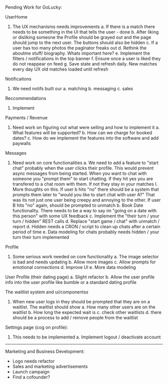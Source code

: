 Pending Work for GoLucky:

UserHome

1. The UX mechanisms needs improvements
   a. If there is a match there needs to be something in the UI that tells the user - done
   b. After liking or disliking someone the Profile should be grayed out and the page should jump to the next user. The buttons should also be hidden
   c. If a user has too many photos the paginator freaks out
   d. Rethink the aboutme stuff/ biography. Whats important here?
   e. Implement the filters / notifications in the top banner
   f. Ensure once a user is liked they do not reappear on feed
   g. Save state and refresh daily. New matches every day UX old matches loaded until refresh

Notificaitons

1. We need notifs built our
   a. matching
   b. messaging
   c. sales

Reccommendations

1. Implement

Payments / Revenue

1. Need work on figuring out what were selling and how to implement it
   a. What features will be supported?
   b. How can we charge for booked dates?
   c. How do we implement the features into the software and add paywalls

Messages

1. Need work on core functionalities
   a. We need to add a feature to "start chat" probably when the user clicks their profile. This would prevent async messages from being started. When you want to chat with someone you "prompt them" to start chatting. If they hit yes you are transfered to a chat room with them. If not they stay in your matches
   I. More thoughts on this. If user b hits "no" there should be a system that prompts them later to "would you like to start chat with user A?" That was its not just one user being creepy and annoying to the other. If user B hits "no" again, should be prompted to unmatch
   b. Book Date functionality. There needs to be a way to say im "going on a date with this person" with some UX feedback
   c. Implement the "their turn / your turn / hidden" REST calls
   d. Replace "start game / chat" with unmatch / report
   d. Hidden needs a CRON / script to clean up chats after a certain period of time
   e. Data modeling for chats probably needs hidden / your turn their turn implemented

Profile

1. Some serious work needed on core functionality
   a. The image selector is bad and needs updating
   b. Allow more images
   c. Allow prompts for emotional connections
   d. Improve UI
   e. More data modeling

User Profile (their dating page)
a. Slight refactor
b. Allow the user profile info into the user profile like bumble or a standard dating profile

The waitlist system and ui/componentss

1. When new user logs in they should be prompted that they are on a waitlist. The waitlist should show
   a. How many other users are on the waitlist
   b. How long the expected wait is
   c. check other waitlists
   d. there should be a process to add / remove people from the waitlist

Settings page (cog on profile):

1. This needs to be implemented
   a. Implement logout / deactivate account

---

Marketing and Business Development:

- Logo needs refactor
- Sales and marketing advertisements
- Launch campaign
- Find a cofounder?
